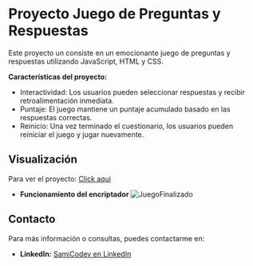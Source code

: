 # Proyecto Juego de Preguntas y Respuestas
 Este proyecto un consiste en un emocionante juego de preguntas y respuestas utilizando JavaScript, HTML y CSS.
 
**Características del proyecto:**
- Interactividad: Los usuarios pueden seleccionar respuestas y recibir retroalimentación inmediata.
- Puntaje: El juego mantiene un puntaje acumulado basado en las respuestas correctas.
- Reinicio: Una vez terminado el cuestionario, los usuarios pueden reiniciar el juego y jugar nuevamente.

## Visualización
 Para ver el proyecto: [Click aqui](<https://samicodev.github.io/juego-quiz/>)
- **Funcionamiento del encriptador**
![JuegoFinalizado](https://github.com/user-attachments/assets/d5f7ce27-2309-40cf-a6f0-7de883cf5ccd)

## Contacto
Para más información o consultas, puedes contactarme en:
- **LinkedIn:** [SamiCodev en LinkedIn](https://www.linkedin.com/in/samuel-mamani-ind/)
